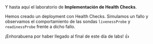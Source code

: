 Y hasta aquí el laboratorio de **Implementación de Health Checks**.

Hemos creado un deployment con Health Checks. Simulamos un fallo y observamos el comportamiento de las sondas `livenessProbe` y `readinessProbe` frente a dicho fallo. 

¡Enhorabuena por haber llegado al final de este día de labs! 👍
